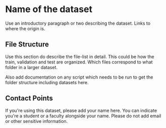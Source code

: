 # Name of the dataset

Use an introductory paragraph or two describing the dataset. Links to
where the origin is.

## File Structure

Use this section do describe the file-list in detail. This could be how
the train, validation and test are organized. Which files correspond to
what folder in a larger dataset.

Also add documentation on any script which needs to be run to get the
folder structure including datasets here.

## Contact Points

If you're using this dataset, please add your name here. You can
indicate you're a student or a faculty alongside your name. Please do
not add email or other sensitive information.


